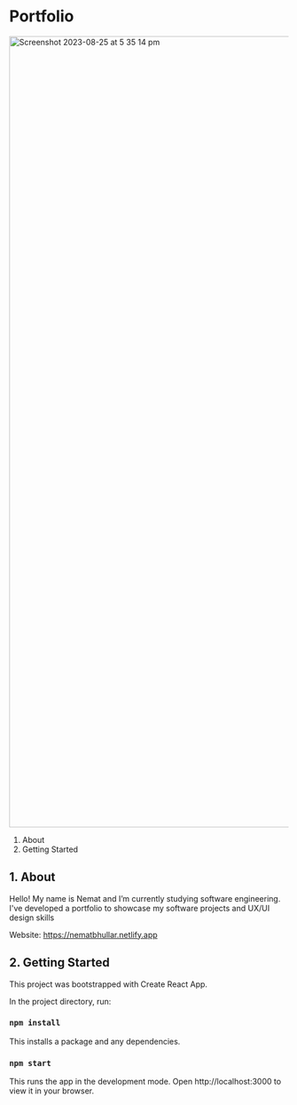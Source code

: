 # Portfolio
<img width="1425" alt="Screenshot 2023-08-25 at 5 35 14 pm" src="https://github.com/NematBhullar/Portfolio/assets/91060343/35ef0128-1e1c-4165-bb2e-4d45b4fe86d2">

1. About 
2. Getting Started

## 1. About 
Hello! My name is Nemat and I’m currently studying software engineering. I've developed a portfolio to showcase my software projects and UX/UI design skills 

Website: https://nematbhullar.netlify.app

## 2. Getting Started
This project was bootstrapped with Create React App.

In the project directory, run:

### `npm install`

This installs a package and any dependencies.

### `npm start`

This runs the app in the development mode.
Open http://localhost:3000 to view it in your browser.
